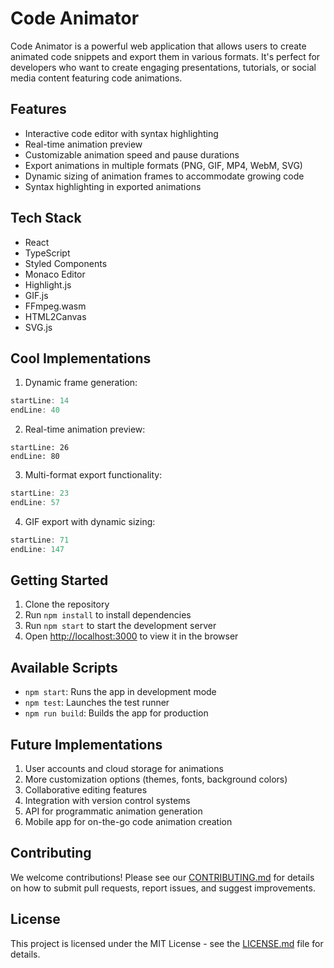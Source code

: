 # Code Animator

Code Animator is a powerful web application that allows users to create animated code snippets and export them in various formats. It's perfect for developers who want to create engaging presentations, tutorials, or social media content featuring code animations.

## Features

- Interactive code editor with syntax highlighting
- Real-time animation preview
- Customizable animation speed and pause durations
- Export animations in multiple formats (PNG, GIF, MP4, WebM, SVG)
- Dynamic sizing of animation frames to accommodate growing code
- Syntax highlighting in exported animations

## Tech Stack

- React
- TypeScript
- Styled Components
- Monaco Editor
- Highlight.js
- GIF.js
- FFmpeg.wasm
- HTML2Canvas
- SVG.js

## Cool Implementations

1. Dynamic frame generation:
```typescript:code-animator/src/services/animationEngine.ts
startLine: 14
endLine: 40
```

2. Real-time animation preview:
```typescript:code-animator/src/components/AnimationPreview.tsx
startLine: 26
endLine: 80
```

3. Multi-format export functionality:
```typescript:code-animator/src/services/exportService.ts
startLine: 23
endLine: 57
```

4. GIF export with dynamic sizing:
```typescript:code-animator/src/services/exportService.ts
startLine: 71
endLine: 147
```

## Getting Started

1. Clone the repository
2. Run `npm install` to install dependencies
3. Run `npm start` to start the development server
4. Open [http://localhost:3000](http://localhost:3000) to view it in the browser

## Available Scripts

- `npm start`: Runs the app in development mode
- `npm test`: Launches the test runner
- `npm run build`: Builds the app for production

## Future Implementations

1. User accounts and cloud storage for animations
2. More customization options (themes, fonts, background colors)
3. Collaborative editing features
4. Integration with version control systems
5. API for programmatic animation generation
6. Mobile app for on-the-go code animation creation

## Contributing

We welcome contributions! Please see our [CONTRIBUTING.md](CONTRIBUTING.md) for details on how to submit pull requests, report issues, and suggest improvements.

## License

This project is licensed under the MIT License - see the [LICENSE.md](LICENSE.md) file for details.